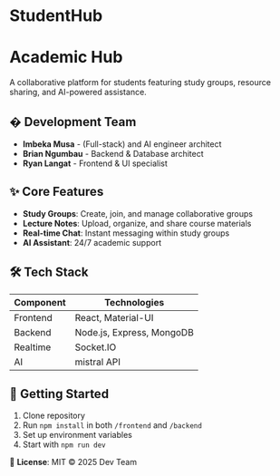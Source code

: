 ﻿# StudentHub
 # Academic Hub

A collaborative platform for students featuring study groups, resource sharing, and AI-powered assistance.

## � Development Team
- **Imbeka Musa** - (Full-stack) and AI engineer architect
- **Brian Ngumbau** - Backend & Database architect
- **Ryan Langat** - Frontend & UI specialist 

## ✨ Core Features
- **Study Groups**: Create, join, and manage collaborative groups
- **Lecture Notes**: Upload, organize, and share course materials
- **Real-time Chat**: Instant messaging within study groups
- **AI Assistant**: 24/7 academic support

## 🛠 Tech Stack
| Component | Technologies |
|-----------|--------------|
| Frontend  | React, Material-UI |
| Backend   | Node.js, Express, MongoDB |
| Realtime  | Socket.IO |
| AI        | mistral API |

## 🚀 Getting Started
1. Clone repository
2. Run `npm install` in both `/frontend` and `/backend`
3. Set up environment variables
4. Start with `npm run dev`

📄 **License**: MIT © 2025 Dev Team
